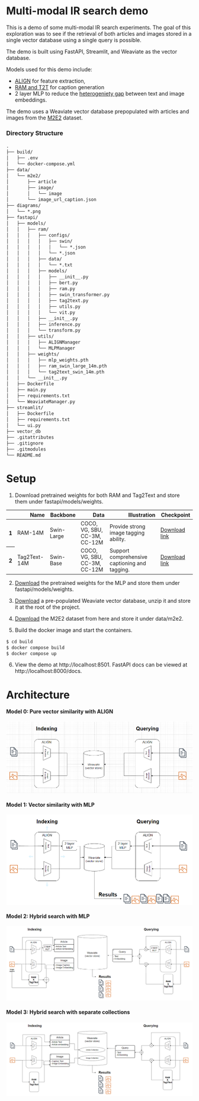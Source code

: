 # Multi-modal IR search demo

This is a demo of some multi-modal IR search experiments. The goal of this exploration was to see if the retrieval of both articles and images stored in a single vector database using a single query is possible.

The demo is built using FastAPI, Streamlit, and Weaviate as the vector database.

Models used for this demo include:
- [ALIGN](https://blog.research.google/2021/05/align-scaling-up-visual-and-vision.html) for feature extraction, 
- [RAM and T2T](https://recognize-anything.github.io/) for caption generation
- 2 layer MLP to reduce the [heterogeniety gap](https://www.sciencedirect.com/science/article/pii/S0893608020304093#:~:text=The%20%E2%80%9Cheterogeneity%20gap%E2%80%9D%20means%20that,instances%20cannot%20be%20measured%20directly.) between text and image embeddings.

The demo uses a Weaviate vector database prepopulated with articles and images from the [M2E2](http://blender.cs.illinois.edu/software/m2e2/) dataset.

### Directory Structure

```
.
├── build/
│   ├── .env
│   └── docker-compose.yml
├── data/
│   └── m2e2/
│       ├── article
│       ├── image/
│       │   └── image
│       └── image_url_caption.json
├── diagrams/
│   └── *.png
├── fastapi/
│   ├── models/
│   │   ├── ram/
│   │   │   ├── configs/
│   │   │   │   ├── swin/
│   │   │   │   │   └── *.json
│   │   │   │   └── *.json
│   │   │   ├── data/
│   │   │   │   └── *.txt
│   │   │   ├── models/
│   │   │   │   ├── __init__.py
│   │   │   │   ├── bert.py
│   │   │   │   ├── ram.py
│   │   │   │   ├── swin_transformer.py
│   │   │   │   ├── tag2text.py
│   │   │   │   ├── utils.py
│   │   │   │   └── vit.py
│   │   │   ├── __init__.py
│   │   │   ├── inference.py
│   │   │   └── transform.py
│   │   ├── utils/
│   │   │   ├── ALIGNManager
│   │   │   └── MLPManager
│   │   ├── weights/
│   │   │   ├── mlp_weights.pth
│   │   │   ├── ram_swin_large_14m.pth
│   │   │   └── tag2text_swin_14m.pth
│   │   └── __init__.py
│   ├── Dockerfile
│   ├── main.py
│   ├── requirements.txt
│   └── WeaviateManager.py
├── streamlit/
│   ├── Dockerfile
│   ├── requirements.txt
│   └── ui.py
├── vector_db
├── .gitattributes
├── .gitignore
├── .gitmodules
└── README.md

```

# Setup

1) Download pretrained weights for both RAM and Tag2Text and store them under fastapi/models/weights.
<table>
  <thead>
    <tr style="text-align: right;">
      <th></th>
      <th>Name</th>
      <th>Backbone</th>
      <th>Data</th>
      <th>Illustration</th>
      <th>Checkpoint</th>
    </tr>
  </thead>
  <tbody>
    <tr>
      <th>1</th>
      <td>RAM-14M</td>
      <td>Swin-Large</td>
      <td>COCO, VG, SBU, CC-3M, CC-12M</td>
      <td>Provide strong image tagging ability.</td>
      <td><a href="https://huggingface.co/spaces/xinyu1205/Recognize_Anything-Tag2Text/blob/main/ram_swin_large_14m.pth">Download  link</a></td>
    </tr>
    <tr>
      <th>2</th>
      <td>Tag2Text-14M</td>
      <td>Swin-Base</td>
      <td>COCO, VG, SBU, CC-3M, CC-12M</td>
      <td>Support comprehensive captioning and tagging.</td>
      <td><a href="https://huggingface.co/spaces/xinyu1205/Recognize_Anything-Tag2Text/blob/main/tag2text_swin_14m.pth">Download  link</a></td>
    </tr>
  </tbody>
</table>

2) [Download](https://drive.google.com/file/d/1kaae6F6wEkZM8YrhYx00PVXTlmCrv192/view?usp=sharing) the pretrained weights for the MLP and store them under fastapi/models/weights.

3) [Download](https://drive.google.com/file/d/1GGdZn3qtQ7dRh0IlC-dFwX9C23756Qmz/view?usp=drive_link) a pre-populated Weaviate vector database, unzip it and store it at the root of the project.

4) [Download](http://blender.cs.illinois.edu/software/m2e2/) the M2E2 dataset from here and store it under data/m2e2.

5) Build the docker image and start the containers.

```
$ cd build
$ docker compose build
$ docker compose up
```

6)  View the demo at http://localhost:8501. FastAPI docs can be viewed at http://localhost:8000/docs.

# Architecture

#### Model 0: Pure vector similarity with ALIGN
![Model 0](diagrams/model_0.png)

#### Model 1: Vector similarity with MLP
![Model 1](diagrams/model_1.png)

#### Model 2: Hybrid search with MLP
![Model 2](diagrams/model_2.png)

#### Model 3: Hybrid search with separate collections
![Model 3](diagrams/model_3.png)